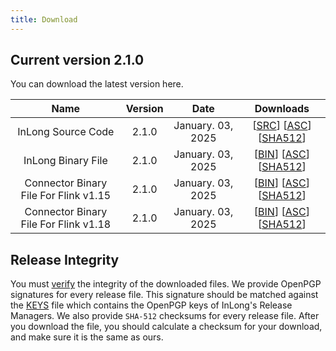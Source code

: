 ```yaml
---
title: Download
---
```


## Current version 2.1.0
You can download the latest version here.

|                 Name                  | Version |       Date        |                                                                                                                                                                                                                                                                             Downloads                                                                                                                                                                                                                                                                             |
|:-------------------------------------:|:-------:|:-----------------:|:-----------------------------------------------------------------------------------------------------------------------------------------------------------------------------------------------------------------------------------------------------------------------------------------------------------------------------------------------------------------------------------------------------------------------------------------------------------------------------------------------------------------------------------------------------------------:|
|          InLong Source Code           |  2.1.0  | January. 03, 2025 |                                                                                                                              [[SRC](https://downloads.apache.org/inlong/2.1.0/apache-inlong-2.1.0-src.tar.gz)]                [[ASC](https://downloads.apache.org/inlong/2.1.0/apache-inlong-2.1.0-src.tar.gz.asc)]                [[SHA512](https://downloads.apache.org/inlong/2.1.0/apache-inlong-2.1.0-src.tar.gz.sha512)]                                                                                                                              |
|          InLong Binary File           |  2.1.0  | January. 03, 2025 |                                                                                                                              [[BIN](https://downloads.apache.org/inlong/2.1.0/apache-inlong-2.1.0-bin.tar.gz)]                [[ASC](https://downloads.apache.org/inlong/2.1.0/apache-inlong-2.1.0-bin.tar.gz.asc)]                [[SHA512](https://downloads.apache.org/inlong/2.1.0/apache-inlong-2.1.0-bin.tar.gz.sha512)]                                                                                                                              |
| Connector Binary File For Flink v1.15 |  2.1.0  | January. 03, 2025 | [[BIN](https://repository.apache.org/content/groups/public/org/apache/inlong/inlong-distribution/2.1.0/inlong-distribution-2.1.0-sort-connectors-flink-v1.15.tar.gz)]                [[ASC](https://repository.apache.org/content/groups/public/org/apache/inlong/inlong-distribution/2.1.0/inlong-distribution-2.1.0-sort-connectors-flink-v1.15.tar.gz.asc)]                [[SHA512](https://repository.apache.org/content/groups/public/org/apache/inlong/inlong-distribution/2.1.0/inlong-distribution-2.1.0-sort-connectors-flink-v1.15.tar.gz.sha1)] |
| Connector Binary File For Flink v1.18 |  2.1.0  | January. 03, 2025 | [[BIN](https://repository.apache.org/content/groups/public/org/apache/inlong/inlong-distribution/2.1.0/inlong-distribution-2.1.0-sort-connectors-flink-v1.18.tar.gz)]                [[ASC](https://repository.apache.org/content/groups/public/org/apache/inlong/inlong-distribution/2.1.0/inlong-distribution-2.1.0-sort-connectors-flink-v1.18.tar.gz.asc)]                [[SHA512](https://repository.apache.org/content/groups/public/org/apache/inlong/inlong-distribution/2.1.0/inlong-distribution-2.1.0-sort-connectors-flink-v1.18.tar.gz.sha1)] |

## Release Integrity
You must [verify](https://www.apache.org/info/verification.html) the integrity of the downloaded files.
We provide OpenPGP signatures for every release file. This signature should be matched against the [KEYS](https://downloads.apache.org/inlong/KEYS) file which contains the OpenPGP keys of InLong's Release Managers.
We also provide <code>SHA-512</code> checksums for every release file. After you download the file, you should calculate a checksum for your download, and make sure it is the same as ours.